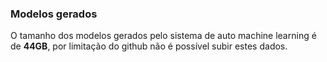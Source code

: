 ### Modelos gerados

O tamanho dos modelos gerados pelo sistema de auto machine learning é de **44GB**, por limitação do github não é possível subir estes dados.